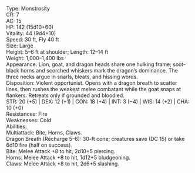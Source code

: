 Type: Monstrosity  
CR: 7  
AC: 15  
HP: 142 (15d10+60)  
Vitality: 44 (9d4+10)  
Speed: 30 ft, Fly 40 ft  
Size: Large  
Height: 5–6 ft at shoulder; Length: 12–14 ft  
Weight: 1,000–1,400 lbs  
Appearance: Lion, goat, and dragon heads share one hulking frame; soot-black horns and scorched whiskers mark the dragon’s dominance. The three necks argue in snarls, bleats, and hissing words.  
Disposition: Violent opportunist. Opens with a dragon breath to scatter lines, then rushes the weakest melee combatant while the goat snaps at flankers. Retreats only if grounded and bloodied.  
STR: 20 (+5) | DEX: 12 (+1) | CON: 18 (+4) | INT: 3 (−4) | WIS: 14 (+2) | CHA: 10 (+0)  
Resistances: Fire  
Weaknesses: Cold  
Abilities:  
Multiattack: Bite, Horns, Claws.  
Dragon Breath (Recharge 5–6): 30-ft cone; creatures save (DC 15) or take 6d10 fire (half on success).  
Bite: Melee Attack +8 to hit, 2d10+5 piercing.  
Horns: Melee Attack +8 to hit, 1d12+5 bludgeoning.  
Claws: Melee Attack +8 to hit, 2d6+5 slashing.